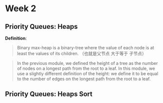 Week 2
======

Priority Queues: Heaps
----------------------

**Definition**:
> Binary max-heap is a binary-tree where the value of each node is at least the values of its children. （也就是父节点 大于等于 子节点）

> In the previous module, we defined the height of a tree as the number of nodes on a longest path from the root to a leaf. In this module, we use a slightly different definition of the height: we define it to be equal to the number of edges on the longest path from the root to a leaf.



Priority Queues: Heaps Sort
---------------------------